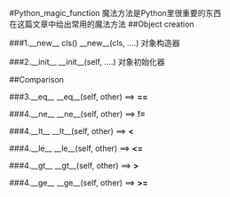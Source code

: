 #Python\_magic_function
魔法方法是Python里很重要的东西  
在这篇文章中给出常用的魔法方法
##Object creation

###1.\_\_new\_\_
cls()  _\_new\_\_(cls, ....)
对象构造器

###2.\_\_init\_\_
\_\_init\_\_(self, ....)
对象初始化器

##Comparison

###3.\_\_eq\_\_
\_\_eq\_\_(self, other) ==> **==**

###4.\_\_ne\_\_
\_\_ne\_\_(self, other) ==> **!=**

###4.\_\_lt\_\_
\_\_lt\_\_(self, other) ==> **<**

###4.\_\_le\_\_
\_\_le\_\_(self, other) ==> **<=**

###4.\_\_gt\_\_
\_\_gt\_\_(self, other) ==> **>**

###4.\_\_ge\_\_
\_\_ge\_\_(self, other) ==> **>=**